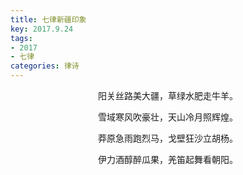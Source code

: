 ```yaml
---
title: 七律新疆印象
key: 2017.9.24
tags: 
- 2017
- 七律
categories: 律诗
---
```


<p align="center">阳关丝路美大疆，草绿水肥走牛羊。
</p>
<p align="center">雪域寒风吹豪壮，天山冷月照辉煌。
</p>
<p align="center">莽原急雨跑烈马，戈壁狂沙立胡杨。
</p>
<p align="center">伊力酒醇醉瓜果，羌笛起舞看朝阳。
</p>
